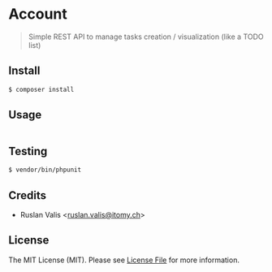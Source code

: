 # Account
> Simple REST API to manage tasks creation / visualization (like a TODO list)

## Install

``` bash
$ composer install
```

## Usage

``` bash

```

## Testing

``` bash
$ vendor/bin/phpunit
```

## Credits

- Ruslan Valis \<ruslan.valis@itomy.ch\>

## License

The MIT License (MIT). Please see [License File](LICENSE.md) for more
information.
